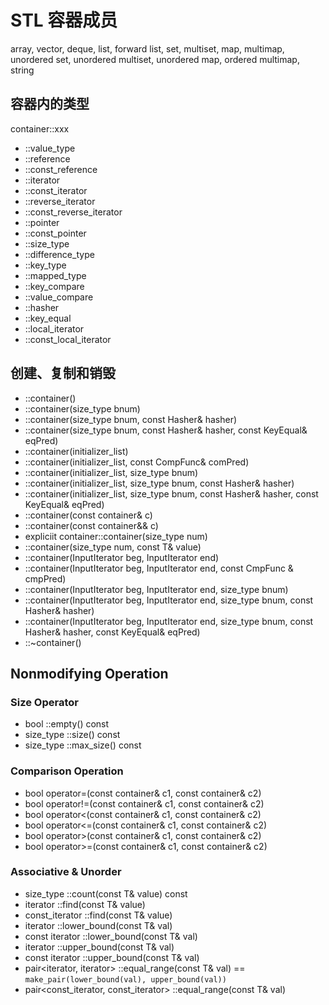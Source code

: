 # STL 容器成员

array, vector, deque, list, forward list, set, multiset, map, multimap, unordered set, unordered multiset, unordered map, ordered multimap, string

## 容器内的类型

container::xxx

- ::value_type
- ::reference
- ::const_reference
- ::iterator
- ::const_iterator
- ::reverse_iterator
- ::const_reverse_iterator
- ::pointer
- ::const_pointer
- ::size_type
- ::difference_type
- ::key_type
- ::mapped_type
- ::key_compare
- ::value_compare
- ::hasher
- ::key_equal
- ::local_iterator
- ::const_local_iterator

## 创建、复制和销毁

- ::container()
- ::container(size_type bnum)
- ::container(size_type bnum, const Hasher& hasher)
- ::container(size_type bnum, const Hasher& hasher, const KeyEqual& eqPred)
- ::container(initializer_list)
- ::container(initializer_list, const CompFunc& comPred)
- ::container(initializer_list, size_type bnum)
- ::container(initializer_list, size_type bnum, const Hasher& hasher)
- ::container(initializer_list, size_type bnum, const Hasher& hasher, const KeyEqual& eqPred)
- ::container(const container& c)
- ::container(const container&& c)
- expliciit container::container(size_type num)
- ::container(size_type num, const T& value)
- ::container(InputIterator beg, InputIterator end)
- ::container(InputIterator beg, InputIterator end, const CmpFunc & cmpPred)
- ::container(InputIterator beg, InputIterator end, size_type bnum)
- ::container(InputIterator beg, InputIterator end, size_type bnum, const Hasher& hasher)
- ::container(InputIterator beg, InputIterator end, size_type bnum, const Hasher& hasher, const KeyEqual& eqPred)
- ::~container()

## Nonmodifying Operation

### Size Operator

- bool ::empty() const
- size_type ::size() const
- size_type ::max_size() const

### Comparison Operation

- bool operator=(const container& c1, const container& c2)
- bool operator!=(const container& c1, const container& c2)
- bool operator<(const container& c1, const container& c2)
- bool operator<=(const container& c1, const container& c2)
- bool operator>(const container& c1, const container& c2)
- bool operator>=(const container& c1, const container& c2)

### Associative & Unorder

- size_type ::count(const T& value) const
- iterator ::find(const T& value)
- const_iterator ::find(const T& value)
- iterator ::lower_bound(const T& val)
- const iterator ::lower_bound(const T& val)
- iterator ::upper_bound(const T& val)
- const iterator ::upper_bound(const T& val)
- pair<iterator, iterator> ::equal_range(const T& val) == `make_pair(lower_bound(val), upper_bound(val))`
- pair<const_iterator, const_iterator> ::equal_range(const T& val)
